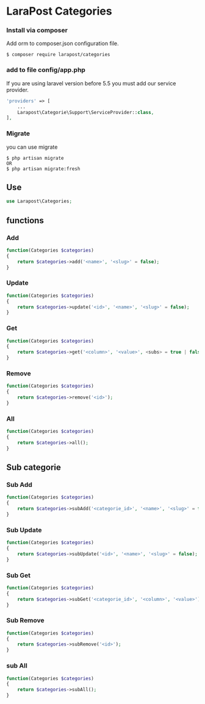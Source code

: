 # LaraPost Categories

### Install via composer
Add orm to composer.json configuration file.

```
$ composer require larapost/categories
```

### add to file config/app.php
If you are using laravel version before 5.5 you must add our service provider.
```php
'providers' => [
    ...
    Larapost\Categorie\Support\ServiceProvider::class,
],
```
### Migrate
you can use migrate
```
$ php artisan migrate
OR
$ php artisan migrate:fresh
```

## Use
```php
use Larapost\Categories;
```
## functions

### Add
```php
function(Categories $categories)
{
    return $categories->add('<name>', '<slug>' = false);
}
```

### Update
```php
function(Categories $categories)
{
    return $categories->update('<id>', '<name>', '<slug>' = false);
}
```

### Get
```php
function(Categories $categories)
{
    return $categories->get('<column>', '<value>', <subs> = true | false);
}
```

### Remove
```php
function(Categories $categories)
{
    return $categories->remove('<id>');
}
```

### All
```php
function(Categories $categories)
{
    return $categories->all();
}
```

## Sub categorie

### Sub Add
```php
function(Categories $categories)
{
    return $categories->subAdd('<categorie_id>', '<name>', '<slug>' = false);
}
```

### Sub Update
```php
function(Categories $categories)
{
    return $categories->subUpdate('<id>', '<name>', '<slug>' = false);
}
```

### Sub Get
```php
function(Categories $categories)
{
    return $categories->subGet('<categorie_id>', '<column>', '<value>');
}
```

### Sub Remove
```php
function(Categories $categories)
{
    return $categories->subRemove('<id>');
}
```

### sub All
```php
function(Categories $categories)
{
    return $categories->subAll();
}
```